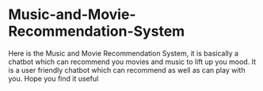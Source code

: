 # Music-and-Movie-Recommendation-System
Here is the Music and Movie Recommendation System, it is basically a chatbot which can recommend you movies and music to lift up you mood. It is a user friendly chatbot which can recommend as well as can play with you. Hope you find it useful

